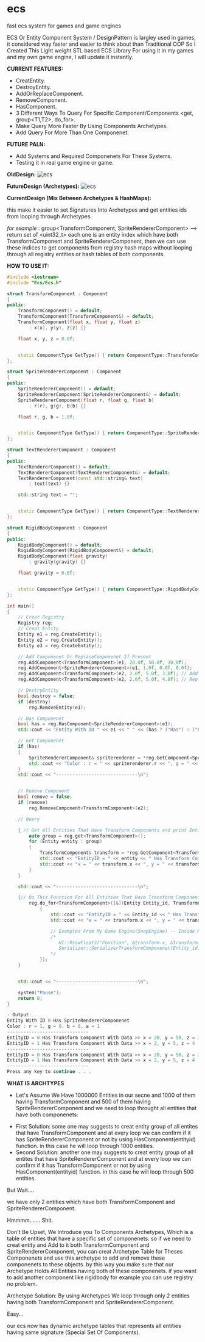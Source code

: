 # ecs
fast ecs system for games and game engines


ECS Or Entity Component System / DesignPattern is largley used in games, it considered way faster and easier to think about than Traditional OOP
So I Created This Light weight STL based ECS Library For using it in my games and my own game engine,
I will update it instantly.

**CURRENT FEATURES:**
- CreatEntity.
- DestroyEntity.
- AddOrReplaceComponent.
- RemoveComponent.
- HasComponent.
- 3 Different Ways To Query For Specific Component/Components  <get<T>, group<T1,T2>, do_for<T>>.
- Make Query More Faster By Using Components Archetypes.
- Add Query For More Than One Componenet.

**FUTURE PALN:**
- Add Systems and Required Componenets For These Systems.
- Testing it in real game engine or game.

**OldDesign:**
![ecs](/ECS/assets/CurrentDesign.png?raw=true)

**FutureDesign (Archetypes):**
![ecs](/ECS/assets/FutureDesign.png?raw=true)

**CurrentDesign (Mix Between Archetypes & HashMaps):**

this make it easier to set Signatures Into Archetypes and get entities ids from looping through Archetypes.

*for example* : group<TransformComponent, SpriteRendererComponent> --> return set of <uint32_t> each one is an entity index which have both TransformComponent and SpriteRendererComponent, then we can use these indices to get components from registry hash maps without looping through all registry entities or hash tables of both components.

**HOW TO USE IT:**
```c++
#include <iostream>
#include "Ecs/Ecs.h"

struct TransformComponent : Component
{
public:
	TransformComponent() = default;
	TransformComponent(TransformComponent&) = default;
	TransformComponent(float x, float y, float z)
		: x(x), y(y), z(z) {}

	float x, y, z = 0.0f;


	static ComponentType GetType() { return ComponentType::TransformComponent; }
};

struct SpriteRendererComponent : Component
{
public:
	SpriteRendererComponent() = default;
	SpriteRendererComponent(SpriteRendererComponent&) = default;
	SpriteRendererComponent(float r, float g, float b)
		: r(r), g(g), b(b) {}

	float r, g, b = 1.0f;


	static ComponentType GetType() { return ComponentType::SpriteRendererComponent; }
};

struct TextRendererComponent : Component
{
public:
	TextRendererComponent() = default;
	TextRendererComponent(TextRendererComponent&) = default;
	TextRendererComponent(const std::string& text)
		: text(text) {}

	std::string text = "";


	static ComponentType GetType() { return ComponentType::TextRendererComponent; }
};

struct RigidBodyComponent : Component
{
public:
	RigidBodyComponent() = default;
	RigidBodyComponent(RigidBodyComponent&) = default;
	RigidBodyComponent(float gravity)
		: gravity(gravity) {}

	float gravity = 0.0f;


	static ComponentType GetType() { return ComponentType::RigidBodyComponent; }
};

int main()
{
	// Creat Registry
	Registry reg;
	// Creat Entity
	Entity e1 = reg.CreateEntity();
	Entity e2 = reg.CreateEntity();
	Entity e3 = reg.CreateEntity();

	// Add Componenet Or ReplaceComponenet If Present
	reg.AddComponent<TransformComponent>(e1, 20.0f, 50.0f, 30.0f);
	reg.AddComponent<SpriteRendererComponent>(e1, 1.0f, 0.0f, 0.0f);
	reg.AddComponent<TransformComponent>(e2, 2.0f, 5.0f, 3.0f); // Add
	reg.AddComponent<TransformComponent>(e2, 2.0f, 5.0f, 4.0f); // Replace

	// DestryEntity
	bool destroy = false;
	if (destroy)
		reg.RemoveEntity(e1);

	// Has Componenet
	bool has = reg.HasComponent<SpriteRendererComponent>(e1);
	std::cout << "Entity With ID " << e1 << " " << (has ? ("Has") : ("Hasn't")) << " SpriteRendererComponenet\n";

	// Get Componenet
	if (has)
	{
		SpriteRendererComponent& spriterenderer = *reg.GetComponent<SpriteRendererComponent>(e1);
		std::cout << "Color : r = " << spriterenderer.r << ", g = " << spriterenderer.g << ", b = " << spriterenderer.b << "\n";
	}
	std::cout << "------------------------------\n";


	// Remove Component
	bool remove = false;
	if (remove)
		reg.RemoveComponent<TransformComponent>(e2);

	// Query

	{ // Get All Entities That Have Transform Components and print EntityID With It's Transform Componenet Data
		auto group = reg.get<TransformComponent>();
		for (Entity entity : group)
		{
			TransformComponent& transform = *reg.GetComponent<TransformComponent>(entity);
			std::cout << "EntityID = " << entity << " Has Transform Component With Data >> ";
			std::cout << "x = " << transform.x << ", y = " << transform.y << ", z = " << transform.z << "\n";
		}
	}

	std::cout << "------------------------------\n";

	{// Do This Function For All Entities That Have Transform Component
		reg.do_for<TransformComponent>([&](Entity Entity_id, TransformComponent& transform)
			{
				std::cout << "EntityID = " << Entity_id << " Has Transform Component With Data >> ";
				std::cout << "x = " << transform.x << ", y = " << transform.y << ", z = " << transform.z << "\n";

				// Examples From My Game Engine(SnapEngine) -- Inside My UI->Render(); & Serializer->SerializerScene();
				/*
				   UI::DrawFloat3("Position", &transform.x, &transform.y, &transform.z);
				   Serializer::SerializerTransformComponenet(Entity_id, transform);
				*/
			});
	}


	std::cout << "------------------------------\n";

	system("Pause");
	return 0;
}
```
```c++
- Output:
Entity With ID 0 Has SpriteRendererComponenet
Color : r = 1, g = 0, b = 0, a = 1
------------------------------
EntityID = 0 Has Transform Component With Data >> x = 20, y = 50, z = 30
EntityID = 1 Has Transform Component With Data >> x = 2, y = 5, z = 4
------------------------------
EntityID = 0 Has Transform Component With Data >> x = 20, y = 50, z = 30
EntityID = 1 Has Transform Component With Data >> x = 2, y = 5, z = 4
------------------------------
Press any key to continue . . .
```


**WHAT IS ARCHTYPES**
- Let's Assume We Have 1000000 Entities in our secne and 1000 of them having TransformComponent and 500 of them having SpriteRendererComponent and we need to loop throught all entities that have both componenets:
* First Solution: some one may suggests to creat entity group of all entites that have TransformComponent and at every loop we can confirm if it has SpriteRendererComponent or not by using HasComponent<SpriteRendererComponent>(entityid) function. in this case he will loop through 1000 entities.
* Second Solution: another one may suggests to creat entity group of all entites that have SpriteRendererComponent and at every loop we can confirm if it has TransformComponent or not by using HasComponent<TransformComponent>(entityid) function. in this case he will loop through 500 entities.

But Wait....

we have only 2 entities which have both TransformComponent and SpriteRendererComponent.

Hmmmm....... Shit.

Don't Be Upset, We Introduce you To Components Archetypes, Which is a table of entities that have a specific set of componenets.
so if we need to creat entity and Add to it both TransformComponent and SpriteRendererComponent, you can creat Archetype Table for Theses Componenets and use this archetype to add and remove these componenets to these objects. by this way you make sure that our Archetype Holds All Entities having both of these componenets.
if you want to add another component like rigidbody for example you can use registry no problem.

Archetype Solution: By using Archetypes We loop through only 2 entities having both TransformComponent and SpriteRendererComponent.

Easy...

our ecs now has dynamic archetype tables that represents all entities having same signature (Special Set Of Components).
